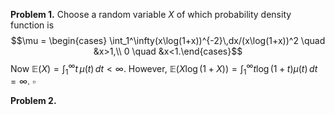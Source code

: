 **Problem 1.** Choose a random variable $X$ of which probability density function is 
$$\mu = \begin{cases} \int_1^\infty(x\log(1+x))^{-2}\,dx/(x\log(1+x))^2 \quad &x>1,\\
0 \quad &x<1.\end{cases}$$
Now $\mathbb{E}(X) = \int_1^\infty t\,\mu(t)\,dt <\infty$. However, $\mathbb{E}(X\log(1+X)) = \int_1^\infty t\log(1+t)\mu(t)\,dt=\infty.$ $\square$

**Problem 2.** 
<!--stackedit_data:
eyJoaXN0b3J5IjpbLTIxMjA2MjA3NDcsNTQ1OTc2NTQzLDU3Mj
I5NjczNiwtMjI0MDQ4ODg4XX0=
-->